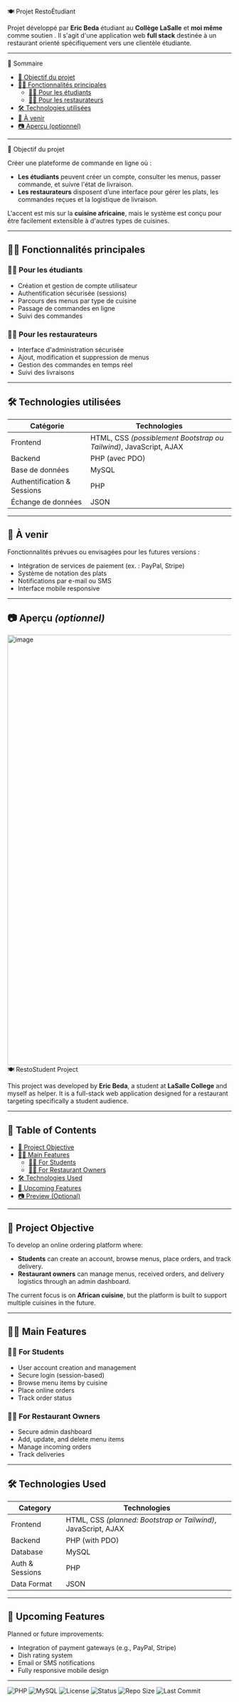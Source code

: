 🍽️ Projet RestoÉtudiant

Projet développé par **Eric Beda** étudiant au **Collège LaSalle** et **moi même** comme soutien . Il s'agit d'une application web **full stack** destinée à un restaurant orienté spécifiquement vers une clientèle étudiante.

---

 📑 Sommaire

- [🎯 Objectif du projet](#-objectif-du-projet)
- [🧑‍💻 Fonctionnalités principales](#-fonctionnalités-principales)
  - [👨‍🎓 Pour les étudiants](#-pour-les-étudiants)
  - [👨‍🍳 Pour les restaurateurs](#-pour-les-restaurateurs)
- [🛠️ Technologies utilisées](#️-technologies-utilisées)
- [📌 À venir](#-à-venir)
- [📷 Aperçu (optionnel)](#-aperçu-optionnel)

---

🎯 Objectif du projet

Créer une plateforme de commande en ligne où :

- **Les étudiants** peuvent créer un compte, consulter les menus, passer commande, et suivre l'état de livraison.
- **Les restaurateurs** disposent d’une interface pour gérer les plats, les commandes reçues et la logistique de livraison.

L'accent est mis sur la **cuisine africaine**, mais le système est conçu pour être facilement extensible à d'autres types de cuisines.

---

## 🧑‍💻 Fonctionnalités principales

### 👨‍🎓 Pour les étudiants

- Création et gestion de compte utilisateur
- Authentification sécurisée (sessions)
- Parcours des menus par type de cuisine
- Passage de commandes en ligne
- Suivi des commandes

### 👨‍🍳 Pour les restaurateurs

- Interface d'administration sécurisée
- Ajout, modification et suppression de menus
- Gestion des commandes en temps réel
- Suivi des livraisons

---

## 🛠️ Technologies utilisées

| Catégorie     | Technologies               |
|---------------|----------------------------|
| Frontend      | HTML, CSS *(possiblement Bootstrap ou Tailwind)*, JavaScript, AJAX |
| Backend       | PHP (avec PDO)             |
| Base de données | MySQL                   |
| Authentification & Sessions | PHP |
| Échange de données | JSON                    |

---

## 📌 À venir

Fonctionnalités prévues ou envisagées pour les futures versions :

- Intégration de services de paiement (ex. : PayPal, Stripe)
- Système de notation des plats
- Notifications par e-mail ou SMS
- Interface mobile responsive

---

## 📷 Aperçu *(optionnel)*
<img width="1839" height="968" alt="image" src="https://github.com/user-attachments/assets/9136bb47-e26a-44c8-833f-cdea17c57164" />
🍽️ RestoStudent Project

This project was developed by **Eric Beda**, a student at **LaSalle College** and myself as helper. It is a full-stack web application designed for a restaurant targeting specifically a student audience.

---

## 📑 Table of Contents

- [🎯 Project Objective](#-project-objective)
- [🧑‍💻 Main Features](#-main-features)
  - [👨‍🎓 For Students](#-for-students)
  - [👨‍🍳 For Restaurant Owners](#-for-restaurant-owners)
- [🛠️ Technologies Used](#️-technologies-used)
- [📌 Upcoming Features](#-upcoming-features)
- [📷 Preview (Optional)](#-preview-optional)

---

## 🎯 Project Objective

To develop an online ordering platform where:

- **Students** can create an account, browse menus, place orders, and track delivery.
- **Restaurant owners** can manage menus, received orders, and delivery logistics through an admin dashboard.

The current focus is on **African cuisine**, but the platform is built to support multiple cuisines in the future.

---

## 🧑‍💻 Main Features

### 👨‍🎓 For Students

- User account creation and management
- Secure login (session-based)
- Browse menu items by cuisine
- Place online orders
- Track order status

### 👨‍🍳 For Restaurant Owners

- Secure admin dashboard
- Add, update, and delete menu items
- Manage incoming orders
- Track deliveries

---

## 🛠️ Technologies Used

| Category       | Technologies                                |
|----------------|---------------------------------------------|
| Frontend       | HTML, CSS *(planned: Bootstrap or Tailwind)*, JavaScript, AJAX |
| Backend        | PHP (with PDO)                              |
| Database       | MySQL                                       |
| Auth & Sessions| PHP                                         |
| Data Format    | JSON                                        |

---

## 📌 Upcoming Features

Planned or future improvements:

- Integration of payment gateways (e.g., PayPal, Stripe)
- Dish rating system
- Email or SMS notifications
- Fully responsive mobile design

---
![PHP](https://img.shields.io/badge/PHP-8.x-blue?logo=php)
![MySQL](https://img.shields.io/badge/MySQL-Database-orange?logo=mysql)
![License](https://img.shields.io/badge/License-MIT-green)
![Status](https://img.shields.io/badge/Status-In%20Development-yellow)
![Repo Size](https://img.shields.io/github/repo-size/MouradIntellij/Projet_restoEtudiant)
![Last Commit](https://img.shields.io/github/last-commit/MouradIntellij/Projet_restoEtudiant)
